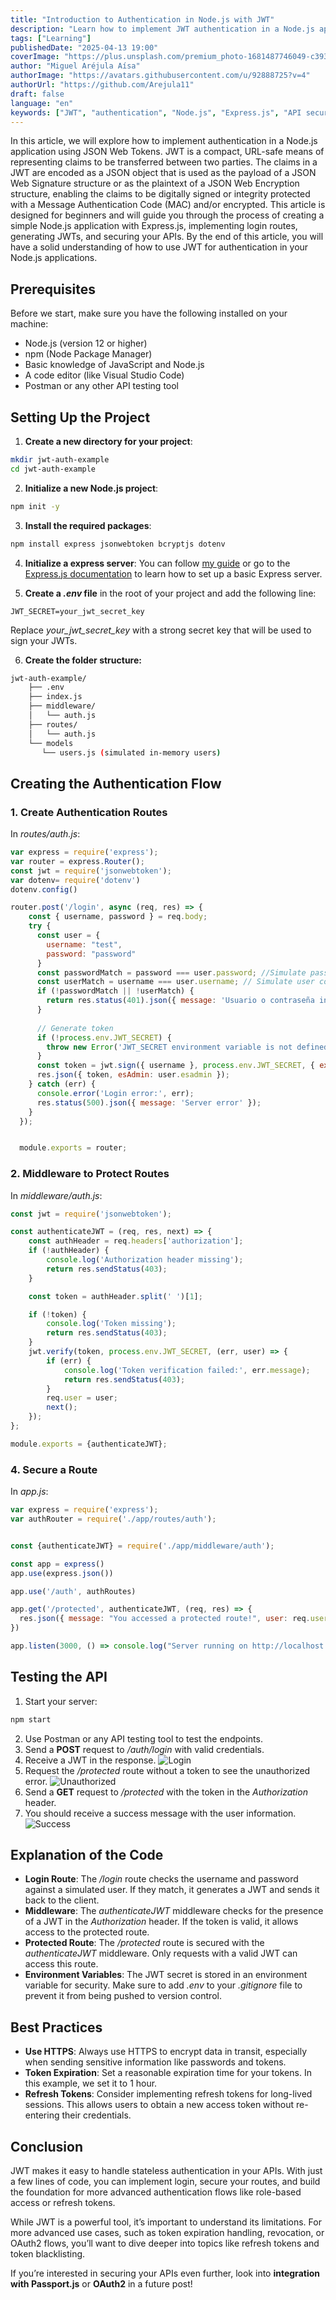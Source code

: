 ```yaml
---
title: "Introduction to Authentication in Node.js with JWT"
description: "Learn how to implement JWT authentication in a Node.js application with Express.js. This beginner-friendly guide walks you through creating login routes, generating JWTs, and securing your APIs."
tags: ["Learning"]
publishedDate: "2025-04-13 19:00"
coverImage: "https://plus.unsplash.com/premium_photo-1681487746049-c39357159f69?q=80&w=2940&auto=format&fit=crop&ixlib=rb-4.0.3&ixid=M3wxMjA3fDB8MHxwaG90by1wYWdlfHx8fGVufDB8fHx8fA%3D%3D"
author: "Miguel Aréjula Aísa"
authorImage: "https://avatars.githubusercontent.com/u/92888725?v=4"
authorUrl: "https://github.com/Arejula11"
draft: false
language: "en"
keywords: ["JWT", "authentication", "Node.js", "Express.js", "API security", "JSON Web Tokens", "guide"]
---
```


In this article, we will explore how to implement authentication in a Node.js application using JSON Web Tokens. JWT is a compact, URL-safe means of representing claims to be transferred between two parties. The claims in a JWT are encoded as a JSON object that is used as the payload of a JSON Web Signature structure or as the plaintext of a JSON Web Encryption structure, enabling the claims to be digitally signed or integrity protected with a Message Authentication Code (MAC) and/or encrypted.
This article is designed for beginners and will guide you through the process of creating a simple Node.js application with Express.js, implementing login routes, generating JWTs, and securing your APIs. By the end of this article, you will have a solid understanding of how to use JWT for authentication in your Node.js applications.

## Prerequisites
Before we start, make sure you have the following installed on your machine:
- Node.js (version 12 or higher)
- npm (Node Package Manager)
- Basic knowledge of JavaScript and Node.js
- A code editor (like Visual Studio Code)
- Postman or any other API testing tool

## Setting Up the Project
1. **Create a new directory for your project**:
```bash
mkdir jwt-auth-example
cd jwt-auth-example
```
2. **Initialize a new Node.js project**:
```bash
npm init -y
```
3. **Install the required packages**:
```bash
npm install express jsonwebtoken bcryptjs dotenv
```

4. **Initialize a express server**:
You can follow [my guide](https://are-dev.es/posts/expressguide) or go to the [Express.js documentation](https://expressjs.com/en/starter/installing.html) to learn how to set up a basic Express server.

5. **Create a *.env* file** in the root of your project and add the following line:
```plaintext
JWT_SECRET=your_jwt_secret_key
```
Replace *your_jwt_secret_key* with a strong secret key that will be used to sign your JWTs.

6. **Create the folder structure:**
```bash
jwt-auth-example/
    ├── .env
    ├── index.js
    ├── middleware/
    │   └── auth.js
    ├── routes/
    │   └── auth.js
    └── models
       └── users.js (simulated in-memory users)
```
## Creating the Authentication Flow

### 1. Create Authentication Routes

In *routes/auth.js*:

```js
var express = require('express');
var router = express.Router();
const jwt = require('jsonwebtoken');
var dotenv= require('dotenv')
dotenv.config()

router.post('/login', async (req, res) => {
    const { username, password } = req.body;
    try {
      const user = {
        username: "test",
        password: "password"
      }
      const passwordMatch = password === user.password; //Simulate password comparison
      const userMatch = username === user.username; // Simulate user comparison
      if (!passwordMatch || !userMatch) {
        return res.status(401).json({ message: 'Usuario o contraseña incorrectos' });
      }
  
      // Generate token
      if (!process.env.JWT_SECRET) {
        throw new Error('JWT_SECRET environment variable is not defined');
      }
      const token = jwt.sign({ username }, process.env.JWT_SECRET, { expiresIn: '1h' });
      res.json({ token, esAdmin: user.esadmin });
    } catch (err) {
      console.error('Login error:', err);
      res.status(500).json({ message: 'Server error' });
    }
  });


  module.exports = router;
```

### 2. Middleware to Protect Routes

In *middleware/auth.js*:

```js
const jwt = require('jsonwebtoken');

const authenticateJWT = (req, res, next) => {
    const authHeader = req.headers['authorization'];
    if (!authHeader) {
        console.log('Authorization header missing');
        return res.sendStatus(403);
    }

    const token = authHeader.split(' ')[1];

    if (!token) {
        console.log('Token missing');
        return res.sendStatus(403);
    }
    jwt.verify(token, process.env.JWT_SECRET, (err, user) => {
        if (err) {
            console.log('Token verification failed:', err.message);
            return res.sendStatus(403);
        }
        req.user = user;
        next();
    });
};

module.exports = {authenticateJWT};
```

### 4. Secure a Route

In *app.js*:

```js
var express = require('express');
var authRouter = require('./app/routes/auth');


const {authenticateJWT} = require('./app/middleware/auth');

const app = express()
app.use(express.json())

app.use('/auth', authRoutes)

app.get('/protected', authenticateJWT, (req, res) => {
  res.json({ message: "You accessed a protected route!", user: req.user })
})

app.listen(3000, () => console.log("Server running on http://localhost:3000"))
```

## Testing the API
1. Start your server:
```bash
npm start
```
2. Use Postman or any API testing tool to test the endpoints.
3. Send a **POST** request to */auth/login* with valid credentials.
4. Receive a JWT in the response.
![Login](/assets/jwt/login.webp)
5. Request the */protected* route without a token to see the unauthorized error.
![Unauthorized](/assets/jwt/protected.webp)
6. Send a **GET** request to */protected* with the token in the *Authorization* header.
7. You should receive a success message with the user information.
![Success](/assets/jwt/unprotected.webp)
## Explanation of the Code
- **Login Route**: The */login* route checks the username and password against a simulated user. If they match, it generates a JWT and sends it back to the client.
- **Middleware**: The *authenticateJWT* middleware checks for the presence of a JWT in the *Authorization* header. If the token is valid, it allows access to the protected route.
- **Protected Route**: The */protected* route is secured with the *authenticateJWT* middleware. Only requests with a valid JWT can access this route.
- **Environment Variables**: The JWT secret is stored in an environment variable for security. Make sure to add *.env* to your *.gitignore* file to prevent it from being pushed to version control.
## Best Practices
- **Use HTTPS**: Always use HTTPS to encrypt data in transit, especially when sending sensitive information like passwords and tokens.
- **Token Expiration**: Set a reasonable expiration time for your tokens. In this example, we set it to 1 hour.
- **Refresh Tokens**: Consider implementing refresh tokens for long-lived sessions. This allows users to obtain a new access token without re-entering their credentials.


## Conclusion

JWT makes it easy to handle stateless authentication in your APIs. With just a few lines of code, you can implement login, secure your routes, and build the foundation for more advanced authentication flows like role-based access or refresh tokens.

While JWT is a powerful tool, it’s important to understand its limitations. For more advanced use cases, such as token expiration handling, revocation, or OAuth2 flows, you’ll want to dive deeper into topics like refresh tokens and token blacklisting.

If you’re interested in securing your APIs even further, look into **integration with Passport.js** or **OAuth2** in a future post!

